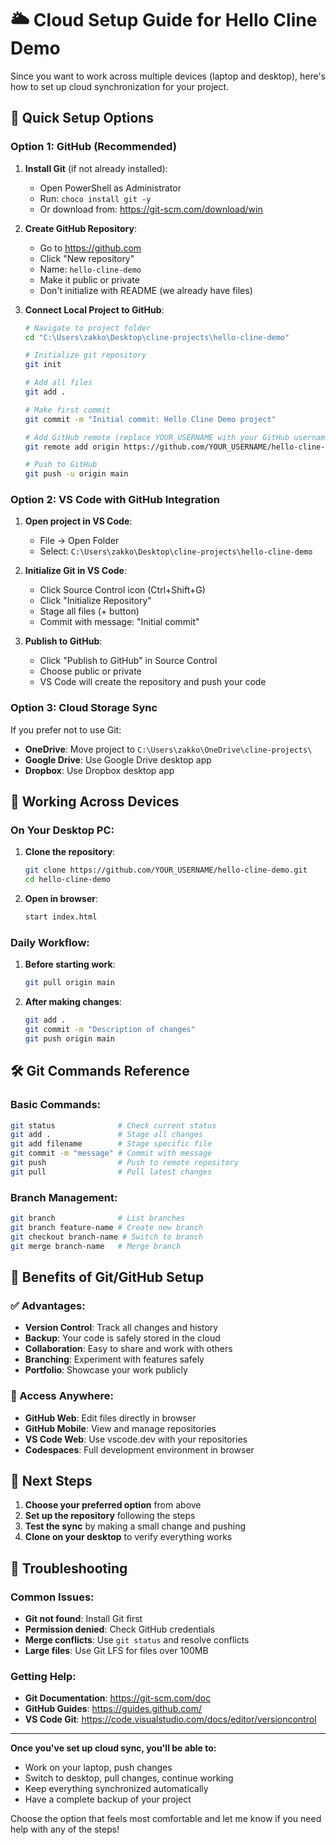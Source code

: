 # 🌥️ Cloud Setup Guide for Hello Cline Demo

Since you want to work across multiple devices (laptop and desktop), here's how to set up cloud synchronization for your project.

## 🎯 Quick Setup Options

### Option 1: GitHub (Recommended)
1. **Install Git** (if not already installed):
   - Open PowerShell as Administrator
   - Run: `choco install git -y`
   - Or download from: https://git-scm.com/download/win

2. **Create GitHub Repository**:
   - Go to https://github.com
   - Click "New repository"
   - Name: `hello-cline-demo`
   - Make it public or private
   - Don't initialize with README (we already have files)

3. **Connect Local Project to GitHub**:
   ```bash
   # Navigate to project folder
   cd "C:\Users\zakko\Desktop\cline-projects\hello-cline-demo"
   
   # Initialize git repository
   git init
   
   # Add all files
   git add .
   
   # Make first commit
   git commit -m "Initial commit: Hello Cline Demo project"
   
   # Add GitHub remote (replace YOUR_USERNAME with your GitHub username)
   git remote add origin https://github.com/YOUR_USERNAME/hello-cline-demo.git
   
   # Push to GitHub
   git push -u origin main
   ```

### Option 2: VS Code with GitHub Integration
1. **Open project in VS Code**:
   - File → Open Folder
   - Select: `C:\Users\zakko\Desktop\cline-projects\hello-cline-demo`

2. **Initialize Git in VS Code**:
   - Click Source Control icon (Ctrl+Shift+G)
   - Click "Initialize Repository"
   - Stage all files (+ button)
   - Commit with message: "Initial commit"

3. **Publish to GitHub**:
   - Click "Publish to GitHub" in Source Control
   - Choose public or private
   - VS Code will create the repository and push your code

### Option 3: Cloud Storage Sync
If you prefer not to use Git:
- **OneDrive**: Move project to `C:\Users\zakko\OneDrive\cline-projects\`
- **Google Drive**: Use Google Drive desktop app
- **Dropbox**: Use Dropbox desktop app

## 🔄 Working Across Devices

### On Your Desktop PC:
1. **Clone the repository**:
   ```bash
   git clone https://github.com/YOUR_USERNAME/hello-cline-demo.git
   cd hello-cline-demo
   ```

2. **Open in browser**:
   ```bash
   start index.html
   ```

### Daily Workflow:
1. **Before starting work**:
   ```bash
   git pull origin main
   ```

2. **After making changes**:
   ```bash
   git add .
   git commit -m "Description of changes"
   git push origin main
   ```

## 🛠️ Git Commands Reference

### Basic Commands:
```bash
git status              # Check current status
git add .               # Stage all changes
git add filename        # Stage specific file
git commit -m "message" # Commit with message
git push                # Push to remote repository
git pull                # Pull latest changes
```

### Branch Management:
```bash
git branch              # List branches
git branch feature-name # Create new branch
git checkout branch-name # Switch to branch
git merge branch-name   # Merge branch
```

## 🌟 Benefits of Git/GitHub Setup

### ✅ Advantages:
- **Version Control**: Track all changes and history
- **Backup**: Your code is safely stored in the cloud
- **Collaboration**: Easy to share and work with others
- **Branching**: Experiment with features safely
- **Portfolio**: Showcase your work publicly

### 📱 Access Anywhere:
- **GitHub Web**: Edit files directly in browser
- **GitHub Mobile**: View and manage repositories
- **VS Code Web**: Use vscode.dev with your repositories
- **Codespaces**: Full development environment in browser

## 🚀 Next Steps

1. **Choose your preferred option** from above
2. **Set up the repository** following the steps
3. **Test the sync** by making a small change and pushing
4. **Clone on your desktop** to verify everything works

## 🔧 Troubleshooting

### Common Issues:
- **Git not found**: Install Git first
- **Permission denied**: Check GitHub credentials
- **Merge conflicts**: Use `git status` and resolve conflicts
- **Large files**: Use Git LFS for files over 100MB

### Getting Help:
- **Git Documentation**: https://git-scm.com/doc
- **GitHub Guides**: https://guides.github.com/
- **VS Code Git**: https://code.visualstudio.com/docs/editor/versioncontrol

---

**Once you've set up cloud sync, you'll be able to:**
- Work on your laptop, push changes
- Switch to desktop, pull changes, continue working
- Keep everything synchronized automatically
- Have a complete backup of your project

Choose the option that feels most comfortable and let me know if you need help with any of the steps!

